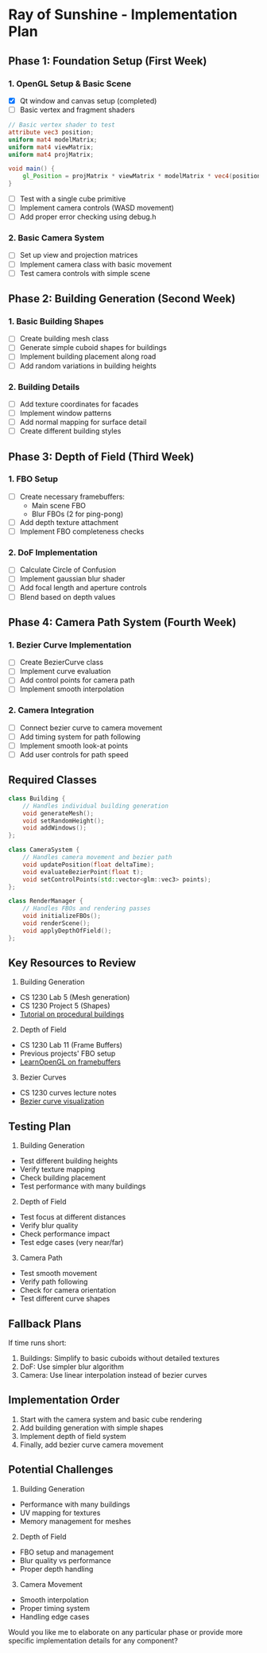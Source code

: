 # Ray of Sunshine - Implementation Plan

## Phase 1: Foundation Setup (First Week)
### 1. OpenGL Setup & Basic Scene
- [x] Qt window and canvas setup (completed)
- [ ] Basic vertex and fragment shaders
```glsl
// Basic vertex shader to test
attribute vec3 position;
uniform mat4 modelMatrix;
uniform mat4 viewMatrix;
uniform mat4 projMatrix;

void main() {
    gl_Position = projMatrix * viewMatrix * modelMatrix * vec4(position, 1.0);
}
```
- [ ] Test with a single cube primitive
- [ ] Implement camera controls (WASD movement)
- [ ] Add proper error checking using debug.h

### 2. Basic Camera System
- [ ] Set up view and projection matrices
- [ ] Implement camera class with basic movement
- [ ] Test camera controls with simple scene

## Phase 2: Building Generation (Second Week)
### 1. Basic Building Shapes
- [ ] Create building mesh class
- [ ] Generate simple cuboid shapes for buildings
- [ ] Implement building placement along road
- [ ] Add random variations in building heights

### 2. Building Details
- [ ] Add texture coordinates for facades
- [ ] Implement window patterns
- [ ] Add normal mapping for surface detail
- [ ] Create different building styles

## Phase 3: Depth of Field (Third Week)
### 1. FBO Setup
- [ ] Create necessary framebuffers:
  - Main scene FBO
  - Blur FBOs (2 for ping-pong)
- [ ] Add depth texture attachment
- [ ] Implement FBO completeness checks

### 2. DoF Implementation
- [ ] Calculate Circle of Confusion
- [ ] Implement gaussian blur shader
- [ ] Add focal length and aperture controls
- [ ] Blend based on depth values

## Phase 4: Camera Path System (Fourth Week)
### 1. Bezier Curve Implementation
- [ ] Create BezierCurve class
- [ ] Implement curve evaluation
- [ ] Add control points for camera path
- [ ] Implement smooth interpolation

### 2. Camera Integration
- [ ] Connect bezier curve to camera movement
- [ ] Add timing system for path following
- [ ] Implement smooth look-at points
- [ ] Add user controls for path speed

## Required Classes

```cpp
class Building {
    // Handles individual building generation
    void generateMesh();
    void setRandomHeight();
    void addWindows();
};

class CameraSystem {
    // Handles camera movement and bezier path
    void updatePosition(float deltaTime);
    void evaluateBezierPoint(float t);
    void setControlPoints(std::vector<glm::vec3> points);
};

class RenderManager {
    // Handles FBOs and rendering passes
    void initializeFBOs();
    void renderScene();
    void applyDepthOfField();
};
```

## Key Resources to Review
1. Building Generation
- CS 1230 Lab 5 (Mesh generation)
- CS 1230 Project 5 (Shapes)
- [Tutorial on procedural buildings](https://learnopengl.com/Guest-Articles/2022/Procedural-Buildings)

2. Depth of Field
- CS 1230 Lab 11 (Frame Buffers)
- Previous projects' FBO setup
- [LearnOpenGL on framebuffers](https://learnopengl.com/Advanced-OpenGL/Framebuffers)

3. Bezier Curves
- CS 1230 curves lecture notes
- [Bezier curve visualization](https://pomax.github.io/bezierinfo/)

## Testing Plan
1. Building Generation
- Test different building heights
- Verify texture mapping
- Check building placement
- Test performance with many buildings

2. Depth of Field
- Test focus at different distances
- Verify blur quality
- Check performance impact
- Test edge cases (very near/far)

3. Camera Path
- Test smooth movement
- Verify path following
- Check for camera orientation
- Test different curve shapes

## Fallback Plans
If time runs short:
1. Buildings: Simplify to basic cuboids without detailed textures
2. DoF: Use simpler blur algorithm
3. Camera: Use linear interpolation instead of bezier curves

## Implementation Order
1. Start with the camera system and basic cube rendering
2. Add building generation with simple shapes
3. Implement depth of field system
4. Finally, add bezier curve camera movement

## Potential Challenges
1. Building Generation
- Performance with many buildings
- UV mapping for textures
- Memory management for meshes

2. Depth of Field
- FBO setup and management
- Blur quality vs performance
- Proper depth handling

3. Camera Movement
- Smooth interpolation
- Proper timing system
- Handling edge cases

Would you like me to elaborate on any particular phase or provide more specific implementation details for any component?
